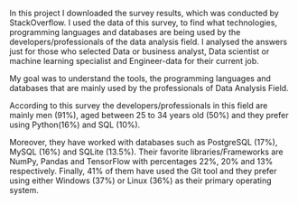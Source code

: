 In this project I downloaded the survey results, which was conducted by StackOverflow. I used the data of this survey, to find what technologies, programming languages and databases are being used by the developers/professionals of the data analysis field.
 I analysed the answers just for those who selected Data or business analyst, Data scientist or machine learning specialist and Engineer-data for their current job.
 <p>
 My goal was to understand the tools, the programming languages and databases that are mainly used by the professionals of Data Analysis Field.</p>
<p>According to this survey the developers/professionals in this field are mainly men (91%), aged between 25 to 34 years old (50%) and they prefer using Python(16%) and SQL (10%).</p>
<p>Moreover, they have worked with databases such as PostgreSQL (17%), MySQL (16%) and SQLite (13.5%).
Their favorite libraries/Frameworks are NumPy, Pandas and TensorFlow with percentages 22%, 20% and 13% respectively.
Finally, 41% of them have used the Git tool and they prefer using either Windows (37%) or Linux (36%) as their primary operating system.</p>
